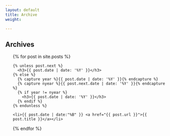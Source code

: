 ```yaml
---
layout: default
title: Archive
weight: 

---
```



<h2>Archives</h2>
<ul>
  {% for post in site.posts %}

    {% unless post.next %}
      <h3>{{ post.date | date: '%Y' }}</h3>
    {% else %}
      {% capture year %}{{ post.date | date: '%Y' }}{% endcapture %}
      {% capture nyear %}{{ post.next.date | date: '%Y' }}{% endcapture %}
      {% if year != nyear %}
        <h3>{{ post.date | date: '%Y' }}</h3>
      {% endif %}
    {% endunless %}

    <li>{{ post.date | date:"%B" }} <a href="{{ post.url }}">{{ post.title }}</a></li>
  {% endfor %}
</ul>
